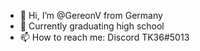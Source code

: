 - 👋 Hi, I’m @GereonV from Germany
- 🏫 Currently graduating high school
- 📫 How to reach me: Discord TK36#5013
